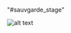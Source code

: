 "#sauvgarde_stage" 


![alt text](C:\Users\HBaconat\stage_mobilemapping\jepubliemonprojet\robot_lego_NXT\code_us.png)
